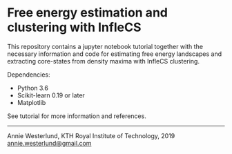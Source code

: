# Free energy estimation and clustering with InfleCS
This repository contains a jupyter notebook tutorial together with the necessary information and code for estimating free energy landscapes and extracting core-states from density maxima with InfleCS clustering.

Dependencies:
* Python 3.6
* Scikit-learn 0.19 or later
* Matplotlib

See tutorial for more information and references.

----------------------------------------------------------
Annie Westerlund, KTH Royal Institute of Technology, 2019 </br>
annie.westerlund@gmail.com 
